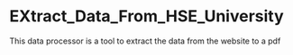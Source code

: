 # EXtract_Data_From_HSE_University
This data processor is a tool to extract the data from the website to a pdf 

